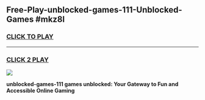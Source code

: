 
## Free-Play-unblocked-games-111-Unblocked-Games #mkz8l
<h3>
<a href="https://news.freeplayer.one?title=unblocked-games-111&ref=8M">CLICK TO PLAY</a></h3>
<hr>

<h3>
<a href="https://news.freeplayer.one?title=unblocked-games-111&ref=8M">CLICK 2 PLAY</a>
  
</h3>

<a href="https://news.freeplayer.one?title=unblocked-games-111&ref=8M"><img src="https://clearcache.store/games.png"></a>


**unblocked-games-111 games unblocked: Your Gateway to Fun and Accessible Online Gaming**
